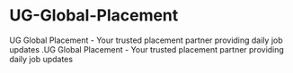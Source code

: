 # UG-Global-Placement
UG Global Placement - Your trusted placement partner providing daily job updates .UG Global Placement - Your trusted placement partner providing daily job updates

